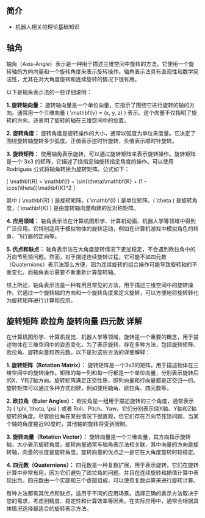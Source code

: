 ## 简介

+ 机器人相关的理论基础知识

## 轴角

轴角（Axis-Angle）表示是一种用于描述三维空间中旋转的方法，它使用一个旋转轴的方向向量和一个旋转角度来表示旋转操作。轴角表示法具有直观性和数学简洁性，尤其在对大角度旋转和连续旋转的情况下很有用。

以下是轴角表示法的一些详细说明：

**1. 旋转轴向量：** 旋转轴向量是一个单位向量，它指示了围绕它进行旋转的轴的方向。通常用一个三维向量 \( \mathbf{v} = (x, y, z) \) 表示。这个向量不仅指明了旋转的方向，还表明了旋转的轴在三维空间中的位置。

**2. 旋转角度：** 旋转角度是旋转操作的大小，通常以弧度为单位来度量。它决定了围绕旋转轴旋转多少弧度。正值表示逆时针旋转，负值表示顺时针旋转。

**3. 旋转矩阵：** 使用轴角表示旋转，可以通过旋转矩阵来表示旋转操作。旋转矩阵是一个 3x3 的矩阵，它描述了绕指定轴旋转指定角度的操作。可以使用 Rodrigues 公式将轴角转换为旋转矩阵。公式如下：

\[ \mathbf{R} = \mathbf{I} + \sin(\theta)\mathbf{K} + (1 - \cos(\theta))\mathbf{K}^2 \]

其中 \( \mathbf{R} \) 是旋转矩阵，\( \mathbf{I} \) 是单位矩阵，\( \theta \) 是旋转角度，\( \mathbf{K} \) 是由旋转轴向量构建的反对称矩阵。

**4. 应用领域：** 轴角表示法在计算机图形学、计算机动画、机器人学等领域中得到广泛应用。它特别适用于模拟物体的旋转运动，例如在计算机游戏中模拟角色的转身、飞行器的定向等。

**5. 优点和缺点：** 轴角表示法在大角度旋转情况下更加稳定，不会遇到欧拉角中的万向节死锁问题。然而，对于描述连续旋转过程，它可能不如四元数（Quaternions）表示法那么方便，因为连续旋转的组合操作可能导致旋转轴的不断变化，而轴角表示需要不断重新计算旋转轴。

综上所述，轴角表示法是一种有用且常见的方法，用于描述三维空间中的旋转操作。它通过一个旋转轴的方向和一个旋转角度来定义旋转，可以方便地将旋转转化为旋转矩阵进行计算和应用。

## 旋转矩阵 欧拉角 旋转向量 四元数 详解

在计算机图形学、计算机视觉、机器人学等领域，旋转是一个重要的概念，用于描述物体在三维空间中的姿态变化。为了表示旋转，存在多种方法，包括旋转矩阵、欧拉角、旋转向量和四元数。以下是对这些方法的详细解释：

**1. 旋转矩阵（Rotation Matrix）：**
旋转矩阵是一个3x3的矩阵，用于描述物体在三维空间中的旋转操作。矩阵的每一列和每一行都是一个单位向量，分别表示旋转后的X、Y和Z轴方向。旋转矩阵满足正交性质，即列向量和行向量都是正交归一的。旋转矩阵可以通过多种方式创建，例如使用轴角、欧拉角、四元数等。

**2. 欧拉角（Euler Angles）：**
欧拉角是一组用于描述旋转的三个角度，通常表示为 \( \phi, \theta, \psi \) 或者 Roll、Pitch、Yaw。它们分别表示绕X轴、Y轴和Z轴旋转的角度。尽管欧拉角在某些情况下很直观，但它们存在万向节死锁问题，当某个轴的角度接近90度时，其他轴的旋转将受到限制。

**3. 旋转向量（Rotation Vector）：**
旋转向量是一个三维向量，其方向指示旋转轴，大小表示旋转角度。旋转向量通常与轴角表示法相关联，其中向量的方向是旋转轴，向量的长度是旋转角度。旋转向量的优点之一是它在大角度旋转时较稳定。

**4. 四元数（Quaternions）：**
四元数是一种复数扩展，用于表示旋转。它们在旋转计算中非常有用，因为它们避免了欧拉角的问题，并且在连续旋转和插值计算中表现出色。四元数由一个实部和三个虚部组成，可以使用复数运算来进行旋转计算。

每种方法都有其优点和缺点，适用于不同的应用场景。选择正确的表示方法取决于您的需求，考虑到精度、稳定性和计算效率等因素。在实际应用中，通常会根据具体情况选择最适合的旋转表示方法。
